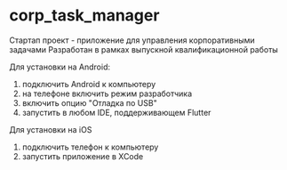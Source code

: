 # corp_task_manager

Стартап проект - приложение для управления корпоративными задачами
Разработан в рамках выпускной квалификационной работы

Для установки на Android:
1. подключить Android к компьютеру
2. на телефоне включить режим разработчика
3. включить опцию "Отладка по USB"
4. запустить в любом IDE, поддерживающем Flutter

Для установки на iOS
1. подключить телефон к компьютеру
2. запустить приложение в XCode

